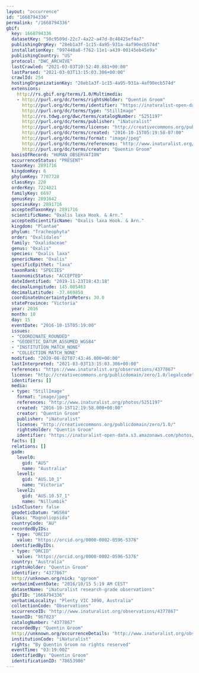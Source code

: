 ```yaml
---
layout: "occurrence"
id: "1668794336"
permalink: "/1668794336"
gbif:
  key: 1668794336
  datasetKey: "50c9509d-22c7-4a22-a47d-8c48425ef4a7"
  publishingOrgKey: "28eb1a3f-1c15-4a95-931a-4af90ecb574d"
  installationKey: "997448a8-f762-11e1-a439-00145eb45e9a"
  publishingCountry: "US"
  protocol: "DWC_ARCHIVE"
  lastCrawled: "2021-03-03T10:52:40.881+00:00"
  lastParsed: "2021-03-03T13:15:03.306+00:00"
  crawlId: 254
  hostingOrganizationKey: "28eb1a3f-1c15-4a95-931a-4af90ecb574d"
  extensions:
    http://rs.gbif.org/terms/1.0/Multimedia:
    - http://purl.org/dc/terms/rightsHolder: "Quentin Groom"
      http://purl.org/dc/terms/identifier: "https://inaturalist-open-data.s3.amazonaws.com/photos/5251197/original.jpeg?1476724781"
      http://purl.org/dc/terms/type: "StillImage"
      http://rs.tdwg.org/dwc/terms/catalogNumber: "5251197"
      http://purl.org/dc/terms/publisher: "iNaturalist"
      http://purl.org/dc/terms/license: "http://creativecommons.org/publicdomain/zero/1.0/"
      http://purl.org/dc/terms/created: "2016-10-15T05:19:58-07:00"
      http://purl.org/dc/terms/format: "image/jpeg"
      http://purl.org/dc/terms/references: "http://www.inaturalist.org/photos/5251197"
      http://purl.org/dc/terms/creator: "Quentin Groom"
  basisOfRecord: "HUMAN_OBSERVATION"
  occurrenceStatus: "PRESENT"
  taxonKey: 2891716
  kingdomKey: 6
  phylumKey: 7707728
  classKey: 220
  orderKey: 7224021
  familyKey: 6697
  genusKey: 2891642
  speciesKey: 2891716
  acceptedTaxonKey: 2891716
  scientificName: "Oxalis laxa Hook. & Arn."
  acceptedScientificName: "Oxalis laxa Hook. & Arn."
  kingdom: "Plantae"
  phylum: "Tracheophyta"
  order: "Oxalidales"
  family: "Oxalidaceae"
  genus: "Oxalis"
  species: "Oxalis laxa"
  genericName: "Oxalis"
  specificEpithet: "laxa"
  taxonRank: "SPECIES"
  taxonomicStatus: "ACCEPTED"
  dateIdentified: "2019-11-23T18:43:18"
  decimalLongitude: 145.085463
  decimalLatitude: -37.669858
  coordinateUncertaintyInMeters: 30.0
  stateProvince: "Victoria"
  year: 2016
  month: 10
  day: 15
  eventDate: "2016-10-15T05:19:00"
  issues:
  - "COORDINATE_ROUNDED"
  - "GEODETIC_DATUM_ASSUMED_WGS84"
  - "INSTITUTION_MATCH_NONE"
  - "COLLECTION_MATCH_NONE"
  modified: "2020-08-02T07:43:46.000+00:00"
  lastInterpreted: "2021-03-03T13:15:03.306+00:00"
  references: "https://www.inaturalist.org/observations/4377867"
  license: "http://creativecommons.org/publicdomain/zero/1.0/legalcode"
  identifiers: []
  media:
  - type: "StillImage"
    format: "image/jpeg"
    references: "http://www.inaturalist.org/photos/5251197"
    created: "2016-10-15T12:19:58.000+00:00"
    creator: "Quentin Groom"
    publisher: "iNaturalist"
    license: "http://creativecommons.org/publicdomain/zero/1.0/"
    rightsHolder: "Quentin Groom"
    identifier: "https://inaturalist-open-data.s3.amazonaws.com/photos/5251197/original.jpeg?1476724781"
  facts: []
  relations: []
  gadm:
    level0:
      gid: "AUS"
      name: "Australia"
    level1:
      gid: "AUS.10_1"
      name: "Victoria"
    level2:
      gid: "AUS.10.57_1"
      name: "Nillumbik"
  isInCluster: false
  geodeticDatum: "WGS84"
  class: "Magnoliopsida"
  countryCode: "AU"
  recordedByIDs:
  - type: "ORCID"
    value: "https://orcid.org/0000-0002-0596-5376"
  identifiedByIDs:
  - type: "ORCID"
    value: "https://orcid.org/0000-0002-0596-5376"
  country: "Australia"
  rightsHolder: "Quentin Groom"
  identifier: "4377867"
  http://unknown.org/nick: "qgroom"
  verbatimEventDate: "2016/10/15 5:19 AM CEST"
  datasetName: "iNaturalist research-grade observations"
  gbifID: "1668794336"
  verbatimLocality: "Plenty VIC 3090, Australia"
  collectionCode: "Observations"
  occurrenceID: "http://www.inaturalist.org/observations/4377867"
  taxonID: "967823"
  catalogNumber: "4377867"
  recordedBy: "Quentin Groom"
  http://unknown.org/occurrenceDetails: "http://www.inaturalist.org/observations/4377867"
  institutionCode: "iNaturalist"
  rights: "By Quentin Groom no rights reserved"
  eventTime: "03:19:00Z"
  identifiedBy: "Quentin Groom"
  identificationID: "78653986"
---
```

